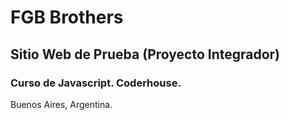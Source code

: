 # FGB Brothers

## Sitio Web de Prueba (Proyecto Integrador)

### Curso de Javascript. Coderhouse.

Buenos Aires, Argentina.
